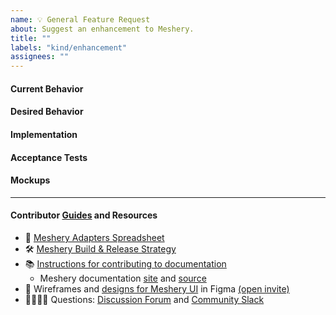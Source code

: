 ```yaml
---
name: 💡 General Feature Request
about: Suggest an enhancement to Meshery.
title: ""
labels: "kind/enhancement"
assignees: ""
---
```


#### Current Behavior

<!-- A brief description of what the problem is. (e.g. I need to be able to...) -->

#### Desired Behavior

<!-- A brief description of the enhancement. -->

#### Implementation

<!-- [Optional] Specifics on the approach to fulfilling the feature request. -->

#### Acceptance Tests

<!-- [Optional] Stipulations of functional behavior or non-functional items that must be in-place in order for the issue to be closed. -->

#### Mockups

<!-- [Optional] Any visual diagrams of the desired user interface. -->

---

#### Contributor [Guides](https://docs.meshery.io/project/contributing) and Resources

- 📝 [Meshery Adapters Spreadsheet](https://docs.google.com/spreadsheets/d/1rGGpSXC68iDJzNRU-qZIRQsZUwkt1qLFg7JCs4pfvbU/edit?usp=sharing)
- 🛠 [Meshery Build & Release Strategy](https://docs.meshery.io/project/build-and-release)
- 📚 [Instructions for contributing to documentation](https://github.com/meshery/meshery/blob/master/CONTRIBUTING.md#documentation-contribution-flow)
  - Meshery documentation [site](https://docs.meshery.io/) and [source](https://github.com/meshery/meshery/tree/master/docs)
- 🎨 Wireframes and [designs for Meshery UI](https://www.figma.com/file/SMP3zxOjZztdOLtgN4dS2W/Meshery-UI) in Figma [(open invite)](https://www.figma.com/team_invite/redeem/qJy1c95qirjgWQODApilR9)
- 🙋🏾🙋🏼 Questions: [Discussion Forum](https://meshery.io/community#discussion-forums) and [Community Slack](http://slack.meshery.io)
